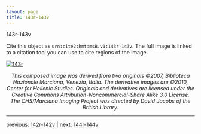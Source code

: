 ```yaml
---
layout: page
title: 143r-143v
---
```


143r-143v

Cite this object as `urn:cite2:hmt:msB.v1:143r-143v`. The full image is linked to a citation tool you can use to cite regions of the image.

[![143r](http://www.homermultitext.org/iipsrv?IIIF=/project/homer/pyramidal/deepzoom/hmt/vbbifolio/v1/vb_142v_143r.tif/full/800,/0/default.jpg)](http://www.homermultitext.org/ict2/?urn=urn:cite2:hmt:vbbifolio.v1:vb_142v_143r) 

<p style="text-align: center; font-style: italic;">This composed image was derived from two originals ©2007, Biblioteca Nazionale Marciana, Venezia, Italia. The derivative images are ©2010, Center for Hellenic Studies. Originals and derivatives are licensed under the Creative Commons Attribution-Noncommercial-Share Alike 3.0 License. The CHS/Marciana Imaging Project was directed by David Jacobs of the British Library.</p>

---

previous: [142r-142v](../142r-142v/) | next: [144r-144v](../144r-144v/)